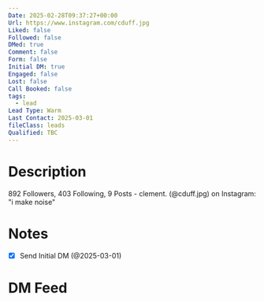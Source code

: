 ```yaml
---
Date: 2025-02-28T09:37:27+00:00
Url: https://www.instagram.com/cduff.jpg
Liked: false
Followed: false
DMed: true
Comment: false
Form: false
Initial DM: true
Engaged: false
Lost: false
Call Booked: false
tags:
  - lead
Lead Type: Warm
Last Contact: 2025-03-01
fileClass: leads
Qualified: TBC
---
```

# Description
892 Followers, 403 Following, 9 Posts - clement. (@cduff.jpg) on Instagram: "i make noise"
# Notes
- [x] Send Initial DM (@2025-03-01)
# DM Feed